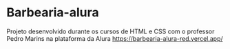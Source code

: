 # Barbearia-alura
Projeto desenvolvido durante os cursos de HTML e CSS com o professor Pedro Marins na plataforma da Alura
https://barbearia-alura-red.vercel.app/
